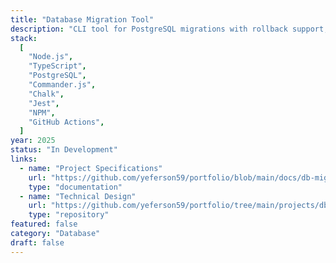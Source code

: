 ```yaml
---
title: "Database Migration Tool"
description: "CLI tool for PostgreSQL migrations with rollback support, schema versioning, and environment management. Supports complex data transformations."
stack:
  [
    "Node.js",
    "TypeScript",
    "PostgreSQL",
    "Commander.js",
    "Chalk",
    "Jest",
    "NPM",
    "GitHub Actions",
  ]
year: 2025
status: "In Development"
links:
  - name: "Project Specifications"
    url: "https://github.com/yeferson59/portfolio/blob/main/docs/db-migration-tool.md"
    type: "documentation"
  - name: "Technical Design"
    url: "https://github.com/yeferson59/portfolio/tree/main/projects/db-migration-tool"
    type: "repository"
featured: false
category: "Database"
draft: false
---
```

